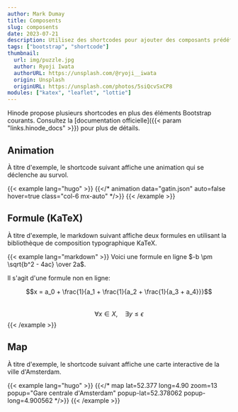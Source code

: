 ```yaml
---
author: Mark Dumay
title: Composents
slug: composents
date: 2023-07-21
description: Utilisez des shortcodes pour ajouter des composants prédéfinis alimentés par des bibliothèques externes.
tags: ["bootstrap", "shortcode"]
thumbnail:
  url: img/puzzle.jpg
  author: Ryoji Iwata
  authorURL: https://unsplash.com/@ryoji__iwata
  origin: Unsplash
  originURL: https://unsplash.com/photos/5siQcvSxCP8
modules: ["katex", "leaflet", "lottie"]
---
```


Hinode propose plusieurs shortcodes en plus des éléments Bootstrap courants. Consultez la [documentation officielle]({{< param "links.hinode_docs" >}}) pour plus de détails.

## Animation

À titre d'exemple, le shortcode suivant affiche une animation qui se déclenche au survol.

<!-- markdownlint-disable MD037 -->
{{< example lang="hugo" >}}
{{</* animation data="gatin.json" auto=false hover=true class="col-6 mx-auto" */>}}
{{< /example >}}
<!-- markdownlint-enable MD037 -->

## Formule (KaTeX)

À titre d'exemple, le markdown suivant affiche deux formules en utilisant la bibliothèque de composition typographique KaTeX.

{{< example lang="markdown" >}}
Voici une formule en ligne $-b \pm \sqrt{b^2 - 4ac} \over 2a$.

Il s'agit d'une formule non en ligne:

$$x = a_0 + \frac{1}{a_1 + \frac{1}{a_2 + \frac{1}{a_3 + a_4}}}$$  
$$\forall x \in X, \quad \exists y \leq \epsilon$$
{{< /example >}}

## Map

À titre d'exemple, le shortcode suivant affiche une carte interactive de la ville d'Amsterdam.

<!-- markdownlint-disable MD037 -->
{{< example lang="hugo" >}}
{{</* map lat=52.377 long=4.90 zoom=13 popup="Gare centrale d'Amsterdam" popup-lat=52.378062 popup-long=4.900562 */>}}
{{< /example >}}
<!-- markdownlint-enable MD037 -->
